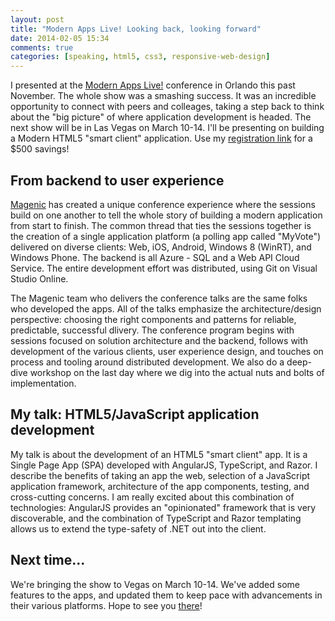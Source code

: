 ```yaml
---
layout: post
title: "Modern Apps Live! Looking back, looking forward"
date: 2014-02-05 15:34
comments: true
categories: [speaking, html5, css3, responsive-web-design]
---
```


I presented at the [Modern Apps Live!](http://modernappslive.com) conference in Orlando this past November. The whole show was a smashing success. It was an incredible opportunity to connect with peers and colleages, taking a step back to think about the "big picture" of where application development is headed. The next show will be in Las Vegas on March 10-14. I'll be presenting on building a Modern HTML5 "smart client" application. Use my [registration link](http://bit.ly/LSPK38Reg) for a $500 savings!<!--more-->

## From backend to user experience

[Magenic](http://www.magenic.com) has created a unique conference experience where the sessions build on one another to tell the whole story of building a modern application from start to finish. The common thread that ties the sessions together is the creation of a single application platform (a polling app called "MyVote") delivered on diverse clients: Web, iOS, Android, Windows 8 (WinRT), and Windows Phone. The backend is all Azure - SQL and a Web API Cloud Service. The entire development effort was distributed, using Git on Visual Studio Online.

The Magenic team who delivers the conference talks are the same folks who developed the apps. All of the talks emphasize the architecture/design perspective: choosing the right components and patterns for reliable, predictable, successful dlivery. The conference program begins with sessions focused on solution architecture and the backend, follows with development of the various clients, user experience design, and touches on process and tooling around distributed development. We also do a deep-dive workshop on the last day where we dig into the actual nuts and bolts of implementation.

## My talk: HTML5/JavaScript application development

My talk is about the development of an HTML5 "smart client" app. It is a Single Page App (SPA) developed with AngularJS, TypeScript, and Razor. I describe the benefits of taking an app the web, selection of a JavaScript application framework, architecture of the app components, testing, and cross-cutting concerns. I am really excited about this combination of technologies: AngularJS provides an "opinionated" framework that is very discoverable, and the combination of TypeScript and Razor templating allows us to extend the type-safety of .NET out into the client.

## Next time...

We're bringing the show to Vegas on March 10-14. We've added some features to the apps, and updated them to keep pace with advancements in their various platforms. Hope to see you [there](http://modernappslive.com)!